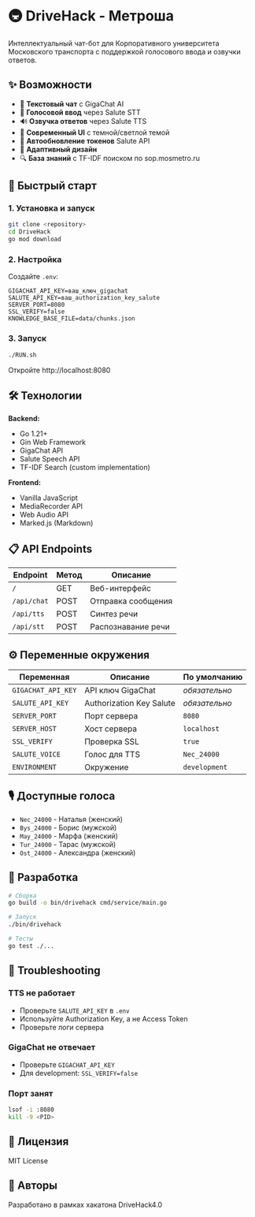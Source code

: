 # 🚇 DriveHack - Метроша

Интеллектуальный чат-бот для Корпоративного университета Московского транспорта с поддержкой голосового ввода и озвучки ответов.

## ✨ Возможности

- 💬 **Текстовый чат** с GigaChat AI
- 🎤 **Голосовой ввод** через Salute STT
- 🔊 **Озвучка ответов** через Salute TTS
- 🎨 **Современный UI** с темной/светлой темой
- 🔄 **Автообновление токенов** Salute API
- 📱 **Адаптивный дизайн**
- 🔍 **База знаний** с TF-IDF поиском по sop.mosmetro.ru

## 🚀 Быстрый старт

### 1. Установка и запуск

```bash
git clone <repository>
cd DriveHack
go mod download
```

### 2. Настройка

Создайте `.env`:
```env
GIGACHAT_API_KEY=ваш_ключ_gigachat
SALUTE_API_KEY=ваш_authorization_key_salute
SERVER_PORT=8080
SSL_VERIFY=false
KNOWLEDGE_BASE_FILE=data/chunks.json
```

### 3. Запуск

```bash
./RUN.sh
```

Откройте http://localhost:8080

## 🛠 Технологии

**Backend:**
- Go 1.21+
- Gin Web Framework
- GigaChat API
- Salute Speech API
- TF-IDF Search (custom implementation)

**Frontend:**
- Vanilla JavaScript
- MediaRecorder API
- Web Audio API
- Marked.js (Markdown)

## 📋 API Endpoints

| Endpoint | Метод | Описание |
|----------|-------|----------|
| `/` | GET | Веб-интерфейс |
| `/api/chat` | POST | Отправка сообщения |
| `/api/tts` | POST | Синтез речи |
| `/api/stt` | POST | Распознавание речи |

## ⚙️ Переменные окружения

| Переменная | Описание | По умолчанию |
|-----------|----------|--------------|
| `GIGACHAT_API_KEY` | API ключ GigaChat | *обязательно* |
| `SALUTE_API_KEY` | Authorization Key Salute | *обязательно* |
| `SERVER_PORT` | Порт сервера | `8080` |
| `SERVER_HOST` | Хост сервера | `localhost` |
| `SSL_VERIFY` | Проверка SSL | `true` |
| `SALUTE_VOICE` | Голос для TTS | `Nec_24000` |
| `ENVIRONMENT` | Окружение | `development` |

## 🎙️ Доступные голоса

- `Nec_24000` - Наталья (женский)
- `Bys_24000` - Борис (мужской)
- `May_24000` - Марфа (женский)
- `Tur_24000` - Тарас (мужской)
- `Ost_24000` - Александра (женский)

## 🔧 Разработка

```bash
# Сборка
go build -o bin/drivehack cmd/service/main.go

# Запуск
./bin/drivehack

# Тесты
go test ./...
```

## 🐛 Troubleshooting

### TTS не работает
- Проверьте `SALUTE_API_KEY` в `.env`
- Используйте Authorization Key, а не Access Token
- Проверьте логи сервера

### GigaChat не отвечает
- Проверьте `GIGACHAT_API_KEY`
- Для development: `SSL_VERIFY=false`

### Порт занят
```bash
lsof -i :8080
kill -9 <PID>
```

## 📄 Лицензия

MIT License

## 👥 Авторы

Разработано в рамках хакатона DriveHack4.0
